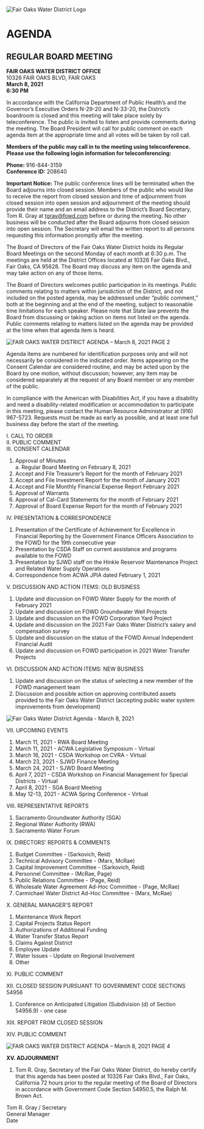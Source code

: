 <!-- Page 1 -->
![Fair Oaks Water District Logo](https://www.fairoakswater.org/wp-content/uploads/2017/07/FOWD-Logo.png)

# AGENDA
## REGULAR BOARD MEETING

**FAIR OAKS WATER DISTRICT OFFICE**  
10326 FAIR OAKS BLVD, FAIR OAKS  
**March 8, 2021**  
**6:30 PM**

In accordance with the California Department of Public Health’s and the Governor’s Executive Orders N-29-20 and N-33-20, the District’s boardroom is closed and this meeting will take place solely by teleconference. The public is invited to listen and provide comments during the meeting. The Board President will call for public comment on each agenda item at the appropriate time and all votes will be taken by roll call.

**Members of the public may call in to the meeting using teleconference. Please use the following login information for teleconferencing:**

**Phone:** 916-844-3159  
**Conference ID:** 208640

**Important Notice:** The public conference lines will be terminated when the Board adjourns into closed session. Members of the public who would like to receive the report from closed session and time of adjournment from closed session into open session and adjournment of the meeting should provide their name and an email address to the District’s Board Secretary, Tom R. Gray at tgray@fowd.com before or during the meeting. No other business will be conducted after the Board adjourns from closed session into open session. The Secretary will email the written report to all persons requesting this information promptly after the meeting.

The Board of Directors of the Fair Oaks Water District holds its Regular Board Meetings on the second Monday of each month at 6:30 p.m. The meetings are held at the District Offices located at 10326 Fair Oaks Blvd., Fair Oaks, CA 95628. The Board may discuss any item on the agenda and may take action on any of those items.

The Board of Directors welcomes public participation in its meetings. Public comments relating to matters within jurisdiction of the District, and not included on the posted agenda, may be addressed under “public comment,” both at the beginning and at the end of the meeting, subject to reasonable time limitations for each speaker. Please note that State law prevents the Board from discussing or taking action on items not listed on the agenda. Public comments relating to matters listed on the agenda may be provided at the time when that agenda item is heard.
<!-- Page 2 -->
![FAIR OAKS WATER DISTRICT AGENDA – March 8, 2021 PAGE 2](https://via.placeholder.com/993x768.png?text=FAIR+OAKS+WATER+DISTRICT+AGENDA+%E2%80%93+March+8%2C+2021+PAGE+2)

Agenda items are numbered for identification purposes only and will not necessarily be considered in the indicated order. Items appearing on the Consent Calendar are considered routine, and may be acted upon by the Board by one motion, without discussion; however, any item may be considered separately at the request of any Board member or any member of the public.

In compliance with the American with Disabilities Act, if you have a disability and need a disability-related modification or accommodation to participate in this meeting, please contact the Human Resource Administrator at (916) 967-5723. Requests must be made as early as possible, and at least one full business day before the start of the meeting.

I. CALL TO ORDER  
II. PUBLIC COMMENT  
III. CONSENT CALENDAR  
1. Approval of Minutes  
   a. Regular Board Meeting on February 8, 2021  
2. Accept and File Treasurer’s Report for the month of February 2021  
3. Accept and File Investment Report for the month of January 2021  
4. Accept and File Monthly Financial Expense Report February 2021  
5. Approval of Warrants  
6. Approval of Cal-Card Statements for the month of February 2021  
7. Approval of Board Expense Report for the month of February 2021  

IV. PRESENTATION & CORRESPONDENCE  
1. Presentation of the Certificate of Achievement for Excellence in Financial Reporting by the Government Finance Officers Association to the FOWD for the 19th consecutive year  
2. Presentation by CSDA Staff on current assistance and programs available to the FOWD  
3. Presentation by SJWD staff on the Hinkle Reservoir Maintenance Project and Related Water Supply Operations  
4. Correspondence from ACWA JPIA dated February 1, 2021  

V. DISCUSSION AND ACTION ITEMS: OLD BUSINESS  
1. Update and discussion on FOWD Water Supply for the month of February 2021  
2. Update and discussion on FOWD Groundwater Well Projects  
3. Update and discussion on the FOWD Corporation Yard Project  
4. Update and discussion on the 2021 Fair Oaks Water District’s salary and compensation survey  
5. Update and discussion on the status of the FOWD Annual Independent Financial Audit  
6. Update and discussion on FOWD participation in 2021 Water Transfer Projects  

VI. DISCUSSION AND ACTION ITEMS: NEW BUSINESS  
1. Update and discussion on the status of selecting a new member of the FOWD management team  
2. Discussion and possible action on approving contributed assets provided to the Fair Oaks Water District (accepting public water system improvements from development)  
<!-- Page 3 -->
![Fair Oaks Water District Agenda - March 8, 2021](https://via.placeholder.com/768x993.png?text=Fair+Oaks+Water+District+Agenda+-+March+8%2C+2021)

VII. UPCOMING EVENTS  
1. March 11, 2021 - RWA Board Meeting  
2. March 11, 2021 - ACWA Legislative Symposium - Virtual  
3. March 16, 2021 - CSDA Workshop on CVRA - Virtual  
4. March 23, 2021 - SJWD Finance Meeting  
5. March 24, 2021 - SJWD Board Meeting  
6. April 7, 2021 - CSDA Workshop on Financial Management for Special Districts - Virtual  
7. April 8, 2021 - SGA Board Meeting  
8. May 12-13, 2021 - ACWA Spring Conference - Virtual  

VIII. REPRESENTATIVE REPORTS  
1. Sacramento Groundwater Authority (SGA)  
2. Regional Water Authority (RWA)  
3. Sacramento Water Forum  

IX. DIRECTORS' REPORTS & COMMENTS  
1. Budget Committee - (Sarkovich, Reid)  
2. Technical Advisory Committee - (Marx, McRae)  
3. Capital Improvement Committee - (Sarkovich, Reid)  
4. Personnel Committee - (McRae, Page)  
5. Public Relations Committee - (Page, Reid)  
6. Wholesale Water Agreement Ad-Hoc Committee - (Page, McRae)  
7. Carmichael Water District Ad-Hoc Committee - (Marx, McRae)  

X. GENERAL MANAGER'S REPORT  
1. Maintenance Work Report  
2. Capital Projects Status Report  
3. Authorizations of Additional Funding  
4. Water Transfer Status Report  
5. Claims Against District  
6. Employee Update  
7. Water Issues - Update on Regional Involvement  
8. Other  

XI. PUBLIC COMMENT  

XII. CLOSED SESSION PURSUANT TO GOVERNMENT CODE SECTIONS 54956  
1. Conference on Anticipated Litigation (Subdivision (d) of Section 54956.9) - one case  

XIII. REPORT FROM CLOSED SESSION  

XIV. PUBLIC COMMENT  
<!-- Page 4 -->
![FAIR OAKS WATER DISTRICT AGENDA – March 8, 2021 PAGE 4](https://via.placeholder.com/993x768.png?text=FAIR+OAKS+WATER+DISTRICT+AGENDA+%E2%80%93+March+8%2C+2021+PAGE+4)

**XV. ADJOURNMENT**

1. Tom R. Gray, Secretary of the Fair Oaks Water District, do hereby certify that this agenda has been posted at 10326 Fair Oaks Blvd., Fair Oaks, California 72 hours prior to the regular meeting of the Board of Directors in accordance with Government Code Section 54950.5, the Ralph M. Brown Act.

Tom R. Gray / Secretary  
General Manager  
Date
